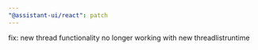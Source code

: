```yaml
---
"@assistant-ui/react": patch
---
```


fix: new thread functionality no longer working with new threadlistruntime
